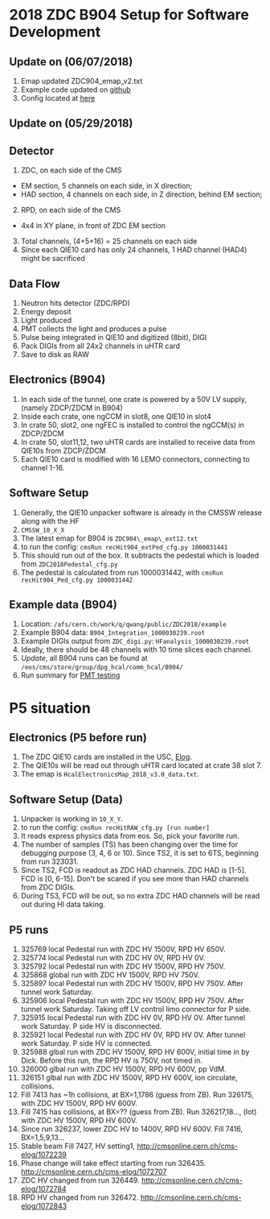 # 2018 ZDC B904 Setup for Software Development
## Update on (06/07/2018)
1. Emap updated ZDC904_emap_v2.txt
2. Example code updated on [github](https://github.com/BetterWang/QWNtrkOfflineProducer/blob/ZDC2018/src/QWZDC2018Producer.cc)
3. Config located at [here](https://github.com/BetterWang/QWNtrkOfflineProducer/blob/ZDC2018/run2018/ZDC_digi.py)

## Update on (05/29/2018)
## Detector
1. ZDC, on each side of the CMS
  * EM section, 5 channels on each side, in X direction;
  * HAD section, 4 channels on each side, in Z direction, behind EM section;
2. RPD, on each side of the CMS
  * 4x4 in XY plane, in front of ZDC EM section
3. Total channels, (4+5+16) = 25 channels on each side
4. Since each QIE10 card has only 24 channels, 1 HAD channel (HAD4) might be sacrificed

## Data Flow
1. Neutron hits detector (ZDC/RPD)
2. Energy deposit
3. Light produced
4. PMT collects the light and produces a pulse
5. Pulse being integrated in QIE10 and digitized (8bit), DIGI
6. Pack DIGIs from all 24x2 channels in uHTR card
7. Save to disk as RAW

## Electronics (B904)
1. In each side of the tunnel, one crate is powered by a 50V LV supply, (namely ZDCP/ZDCM in B904)
2. Inside each crate, one ngCCM in slot8, one QIE10 in slot4
3. In crate 50, slot2, one ngFEC is installed to control the ngCCM(s) in ZDCP/ZDCM
4. In crate 50, slot11,12, two uHTR cards are installed to receive data from QIE10s from ZDCP/ZDCM
5. Each QIE10 card is modified with 16 LEMO connectors, connecting to channel 1-16.

## Software Setup
1. Generally, the QIE10 unpacker software is already in the CMSSW release along with the HF
2. `CMSSW_10_X_X`
3. The latest emap for B904 is `ZDC904\_emap\_ext12.txt`
4. to run the config: `cmsRun recHit904_extPed_cfg.py 1000031441`
5. This should run out of the box. It subtracts the pedestal which is loaded from `ZDC2018Pedestal_cfg.py`
6. The pedestal is calculated from run 1000031442, with `cmsRun recHit904_Ped_cfg.py 1000031442`

## Example data (B904)
1. Location: `/afs/cern.ch/work/q/qwang/public/ZDC2018/example`
2. Example B904 data: `B904_Integration_1000030239.root`
3. Example DIGIs output from `ZDC_digi.py`: `HFanalysis_1000030239.root`
4. Ideally, there should be 48 channels with 10 time slices each channel.
5. *Update*, all B904 runs can be found at `/eos/cms/store/group/dpg_hcal/comm_hcal/B904/`
6. Run summary for [PMT testing](https://www.evernote.com/l/AAG1pcCjgENOX6JdCExUbyTMNX4_Mf6Ydcs)

# P5 situation
## Electronics (P5 before run)
1. The ZDC QIE10 cards are installed in the USC, [Elog](http://cmsonline.cern.ch/cms-elog/1054529).
2. The QIE10s will be read out through uHTR card located at crate 38 slot 7.
3. The emap is `HcalElectronicsMap_2018_v3.0_data.txt`.

## Software Setup (Data)
1. Unpacker is working in `10_X_Y`.
2. to run the config: `cmsRun recHitRAW_cfg.py [run number]`
3. It reads express physics data from eos. So, pick your favorite run.
4. The number of samples (TS) has been changing over the time for debugging purpose (3, 4, 6 or 10). Since TS2, it is set to 6TS, beginning from run 323031.
5. Since TS2, FCD is readout as ZDC HAD channels. ZDC HAD is [1-5]. FCD is [0, 6-15]. Don't be scared if you see more than HAD channels from ZDC DIGIs.
6. During TS3, FCD will be out, so no extra ZDC HAD channels will be read out during HI data taking.


## P5 runs
1. 325769 local Pedestal run with ZDC HV 1500V, RPD HV 650V.
2. 325774 local Pedestal run with ZDC HV 0V, RPD HV 0V.
3. 325792 local Pedestal run with ZDC HV 1500V, RPD HV 750V.
4. 325868 global run with ZDC HV 1500V, RPD HV 750V.
5. 325897 local Pedestal run with ZDC HV 1500V, RPD HV 750V. After tunnel work Saturday.
6. 325906 local Pedestal run with ZDC HV 1500V, RPD HV 750V. After tunnel work Saturday. Taking off LV control limo connector for P side.
7. 325915 local Pedestal run with ZDC HV 0V, RPD HV 0V. After tunnel work Saturday. P side HV is disconnected.
8. 325921 local Pedestal run with ZDC HV 0V, RPD HV 0V. After tunnel work Saturday. P side HV is connected.
9. 325988 glbal run with ZDC HV 1500V, RPD HV 600V, initial time in by Dick. Before this run, the RPD HV is 750V, not timed in.
10. 326000 glbal run with ZDC HV 1500V, RPD HV 600V, pp VdM.
11. 326151 glbal run with ZDC HV 1500V, RPD HV 600V, ion circulate, collisions.
12. Fill 7413 has ~1h collisions, at BX=1,1786 (guess from ZB). Run 326175,  with ZDC HV 1500V, RPD HV 600V.
13. Fill 7415 has collisions, at BX=??  (guess from ZB). Run 326217,18..., (lot)  with ZDC HV 1500V, RPD HV 600V.
14. Since run 326237, lower ZDC HV to 1400V, RPD HV 600V. Fill 7416, BX=1,5,9,13...
15. Stable beam Fill 7427, HV setting1, http://cmsonline.cern.ch/cms-elog/1072239
16. Phase change will take effect starting from run 326435. http://cmsonline.cern.ch/cms-elog/1072707
17. ZDC HV changed from run 326449. http://cmsonline.cern.ch/cms-elog/1072784
18. RPD HV changed from run 326472. http://cmsonline.cern.ch/cms-elog/1072843

